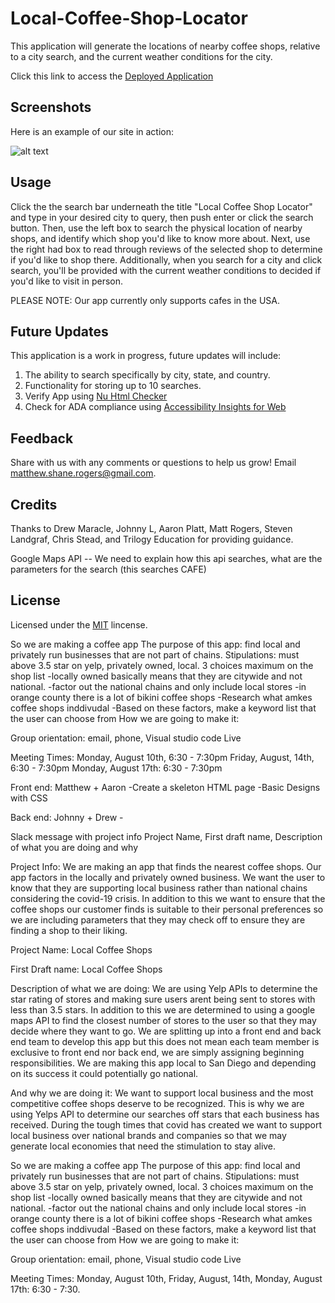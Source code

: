# Local-Coffee-Shop-Locator

This application will generate the locations of nearby coffee shops, relative to a city search, and the current weather conditions for the city. 

Click this link to access the [Deployed Application](https://aaronkplatt.github.io/localCoffeeShops.github.io/)

## Screenshots

Here is an example of our site in action:

![alt text](./Assets/Images/DeployedApplication.jpg?raw=true "Application Img1")

## Usage 

Click the the search bar underneath the title "Local Coffee Shop Locator" and type in your desired city to query, then push enter or click the search button. Then, use the left box to search the physical location of nearby shops, and identify which shop you'd like to know more about. Next, use the right had box to read through reviews of the selected shop to determine if you'd like to shop there. Additionally, when you search for a city and click search, you'll be provided with the current weather conditions to decided if you'd like to visit in person. 

PLEASE NOTE: Our app currently only supports cafes in the USA.

## Future Updates

This application is a work in progress, future updates will include: 

1. The ability to search specifically by city, state, and country.
2. Functionality for storing up to 10 searches.
3. Verify App using [Nu Html Checker](https://validator.w3.org/nu/) 
4. Check for ADA compliance using [Accessibility Insights for Web](https://accessibilityinsights.io/docs/en/web/overview)

## Feedback

Share with us with any comments or questions to help us grow! Email matthew.shane.rogers@gmail.com.

## Credits

Thanks to Drew Maracle, Johnny L, Aaron Platt, Matt Rogers, Steven Landgraf, Chris Stead, and Trilogy Education for providing guidance.

Google Maps API -- We need to explain how this api searches, what are the parameters for the search (this searches CAFE)

## License

Licensed under the [MIT](LICENSE.txt) lincense.






So we are making a coffee app
The purpose of this app: find local and privately run businesses that are not part of chains. 
	Stipulations: must above 3.5 star on yelp, privately owned, local. 3 choices maximum on the shop list
			-locally owned basically means that they are citywide and not national.
			-factor out the national chains and only include local stores
			-in orange county there is a lot of bikini coffee shops
			-Research what amkes coffee shops inddivudal
				-Based on these factors, make a keyword list that the user can choose from
How we are going to make it: 

Group orientation: email, phone, Visual studio code Live

Meeting Times: 
    Monday, August 10th, 6:30 - 7:30pm
    Friday, August, 14th,  6:30 - 7:30pm
    Monday, August 17th: 6:30 - 7:30pm


Front end:
    Matthew + Aaron
        -Create a skeleton HTML page
        -Basic Designs with CSS



Back end:
    Johnny + Drew
        -




Slack message with project info
Project Name, First draft name, Description of what you are doing and why





Project Info: We are making an app that finds the nearest coffee shops. Our app factors in the locally and privately owned business. We want the user
to know that they are supporting local business rather than national chains considering the covid-19 crisis. In addition to this we want to ensure that
the coffee shops our customer finds is suitable to their personal preferences so we are including parameters that they may check off to ensure they are 
finding a shop to their liking.

Project Name: Local Coffee Shops 

First Draft name: Local Coffee Shops

Description of what we are doing: We are using Yelp APIs to determine the star rating of stores and making sure users arent being sent to stores with less than 3.5
stars. In addition to this we are determined to using a google maps API to find the closest number of stores to the user so that they may decide where they want to
go. We are splitting up into a front end and back end team to develop this app but this does not mean each team member is exclusive to front end nor back end, we are
simply assigning beginning responsibilities. We are making this app local to San Diego and depending on its success it could potentially go national. 

And why we are doing it: We want to support local business and the most competitive coffee shops deserve to be recognized. This is why we are using Yelps API to determine our searches off stars that each business has received. During the tough times that covid has created we want to support local business over national brands and companies so that we may generate local economies that need the stimulation to stay alive.







So we are making a coffee app
The purpose of this app: find local and privately run businesses that are not part of chains. 
	Stipulations: must above 3.5 star on yelp, privately owned, local. 3 choices maximum on the shop list
			-locally owned basically means that they are citywide and not national.
			-factor out the national chains and only include local stores
			-in orange county there is a lot of bikini coffee shops
			-Research what amkes coffee shops inddivudal
				-Based on these factors, make a keyword list that the user can choose from
How we are going to make it: 

Group orientation: email, phone, Visual studio code Live

Meeting Times: Monday, August 10th, Friday, August, 14th, Monday, August 17th: 6:30 - 7:30.

